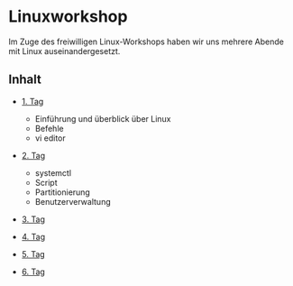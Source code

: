 # Linuxworkshop

Im Zuge des freiwilligen Linux-Workshops haben wir uns mehrere Abende mit Linux auseinandergesetzt. 

## Inhalt


- [1. Tag](Day_1)
    - Einführung und überblick über Linux
    - Befehle
    - vi editor
- [2. Tag](Day_2)
    - systemctl
    - Script
    - Partitionierung
    - Benutzerverwaltung

- [3. Tag](Day_3)
- [4. Tag](Day_4)
- [5. Tag](Day_5)
- [6. Tag](Day_6)